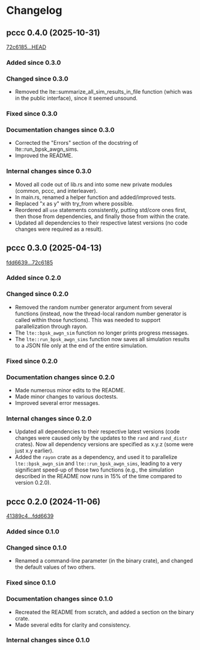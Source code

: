 # Changelog

## pccc 0.4.0 (2025-10-31)

[72c6185...HEAD](https://github.com/venkat0791/pccc/compare/72c6185...HEAD)

### Added since 0.3.0

### Changed since 0.3.0

- Removed the lte::summarize_all_sim_results_in_file function (which was in the public interface), since it seemed unsound.

### Fixed since 0.3.0

### Documentation changes since 0.3.0

- Corrected the "Errors" section of the docstring of lte::run_bpsk_awgn_sims.
- Improved the README.

### Internal changes since 0.3.0

- Moved all code out of lib.rs and into some new private modules (common, pccc, and interleaver).
- In main.rs, renamed a helper function and added/improved tests.
- Replaced "x as y" with try_from where possible.
- Reordered all `use` statements consistently, putting std/core ones first, then those from dependencies, and finally those from within the crate.
- Updated all dependencies to their respective latest versions (no code changes were required as a result).

## pccc 0.3.0 (2025-04-13)

[fdd6639...72c6185](https://github.com/venkat0791/pccc/compare/fdd6639...72c6185)

### Added since 0.2.0

### Changed since 0.2.0

- Removed the random number generator argument from several functions (instead, now the thread-local random number generator is called within those functions). This was needed to support parallelization through rayon.
- The `lte::bpsk_awgn_sim` function no longer prints progress messages.
- The `lte::run_bpsk_awgn_sims` function now saves all simulation results to a JSON file only at the end of the entire simulation.

### Fixed since 0.2.0

### Documentation changes since 0.2.0

- Made numerous minor edits to the README.
- Made minor changes to various doctests.
- Improved several error messages.

### Internal changes since 0.2.0

- Updated all dependencies to their respective latest versions (code changes were caused only by the updates to the `rand` and `rand_distr` crates). Now all dependency versions are specified as x.y.z (some were just x.y earlier).
- Added the `rayon` crate as a dependency, and used it to parallelize `lte::bpsk_awgn_sim` and `lte::run_bpsk_awgn_sims`, leading to a very significant speed-up of those two functions (e.g., the simulation described in the README now runs in 15% of the time compared to version 0.2.0).

## pccc 0.2.0 (2024-11-06)

[41389c4...fdd6639](https://github.com/venkat0791/pccc/compare/41389c4...fdd6639)

### Added since 0.1.0

### Changed since 0.1.0

- Renamed a command-line parameter (in the binary crate), and changed the default values of two others.

### Fixed since 0.1.0

### Documentation changes since 0.1.0

- Recreated the README from scratch, and added a section on the binary crate.
- Made several edits for clarity and consistency.

### Internal changes since 0.1.0
